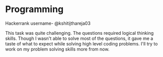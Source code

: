# Programming

Hackerrank username- @kshitijthareja03

This task was quite challenging. The questions required logical thinking skills. Though I wasn't able to solve most of the questions, it gave me a taste of what to expect while solving high level coding problems. I'll try to work on my problem solving skills more from now.